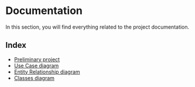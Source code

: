 # Documentation

In this section, you will find everything related to the project documentation.

## Index

- [Preliminary project](preliminary_project.md)
- [Use Case diagram](use-case-diagram.md)
- [Entity Relationship diagram](entity-relationship-diagram.md)
- [Classes diagram](classes-diagram.md)
